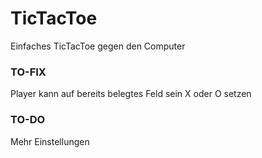 # TicTacToe
Einfaches TicTacToe gegen den Computer

### TO-FIX
Player kann auf bereits belegtes Feld sein X oder O setzen

### TO-DO
Mehr Einstellungen
